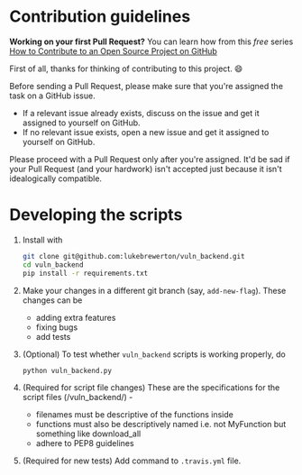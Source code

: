 # Contribution guidelines
 **Working on your first Pull Request?** You can learn how from this *free* series [How to Contribute to an Open Source Project on GitHub](https://egghead.io/series/how-to-contribute-to-an-open-source-project-on-github)

First of all, thanks for thinking of contributing to this project. :smile:

Before sending a Pull Request, please make sure that you're assigned the task on a GitHub issue.

- If a relevant issue already exists, discuss on the issue and get it assigned to yourself on GitHub.
- If no relevant issue exists, open a new issue and get it assigned to yourself on GitHub.

Please proceed with a Pull Request only after you're assigned. It'd be sad if your Pull Request (and your hardwork) isn't accepted just because it isn't idealogically compatible.

# Developing the scripts

1. Install with

    ```sh
    git clone git@github.com:lukebrewerton/vuln_backend.git
    cd vuln_backend
    pip install -r requirements.txt
    ```

2. Make your changes in a different git branch (say, `add-new-flag`). These changes can be

    - adding extra features
    - fixing bugs
    - add tests

3. (Optional) To test whether `vuln_backend` scripts is working properly, do 
    ```sh
    python vuln_backend.py
    ```

4. (Required for script file changes) These are the specifications for the script files (/vuln_backend/) -

    - filenames must be descriptive of the functions inside
    - functions must also be descriptively named i.e. not MyFunction but something like download_all
    - adhere to PEP8 guidelines

5. (Required for new tests) Add command to `.travis.yml` file.
